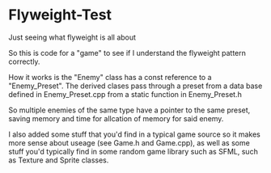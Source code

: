 # Flyweight-Test
Just seeing what flyweight is all about

So this is code for a "game" to see if I understand the flyweight pattern correctly.

How it works is the "Enemy" class has a const reference to a "Enemy_Preset". The derived clases pass through a preset from a data base defined in Enemy_Preset.cpp from a static function in Enemy_Preset.h

So multiple enemies of the same type have a pointer to the same preset, saving memory and time for allcation of memory for said enemy.

I also added some stuff that you'd find in a typical game source so it makes more sense about useage (see Game.h and Game.cpp), as well as some stuff you'd typically find in some random game library such as SFML, such as Texture and Sprite classes.
